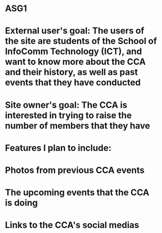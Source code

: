 # ASG1
# External user's goal: The users of the site are students of the School of InfoComm Technology (ICT), and want to know more about the CCA and their history, as well as past events that they have conducted
# Site owner's goal: The CCA is interested in trying to raise the number of members that they have 

# Features I plan to include:
# Photos from previous CCA events
# The upcoming events that the CCA is doing
# Links to the CCA's social medias
